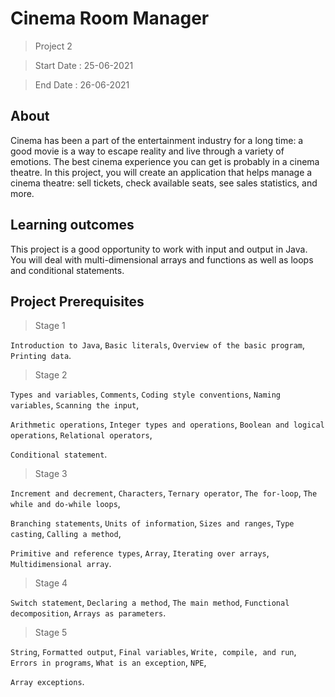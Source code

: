# Cinema Room Manager

> Project 2

> Start Date : 25-06-2021 

> End Date : 26-06-2021

## About
Cinema has been a part of the entertainment industry for a long time: a good movie is a way to escape reality and live through a variety of emotions. The best cinema experience you can get is probably in a cinema theatre. In this project, you will create an application that helps manage a cinema theatre: sell tickets, check available seats, see sales statistics, and more.

## Learning outcomes
This project is a good opportunity to work with input and output in Java. You will deal with multi-dimensional arrays and functions as well as loops and conditional statements.


## Project Prerequisites
> Stage 1

`Introduction to Java`, `Basic literals`, `Overview of the basic program`, `Printing data`.

> Stage 2

`Types and variables`, `Comments`, `Coding style conventions`, `Naming variables`, `Scanning the input`, 

`Arithmetic operations`, `Integer types and operations`, `Boolean and logical operations`, `Relational operators`, 

`Conditional statement`.

> Stage 3

`Increment and decrement`, `Characters`, `Ternary operator`, `The for-loop`, `The while and do-while loops`, 

`Branching statements`, `Units of information`, `Sizes and ranges`, `Type casting`, `Calling a method`, 

`Primitive and reference types`, `Array`, `Iterating over arrays`, `Multidimensional array`.

> Stage 4

`Switch statement`, `Declaring a method`, `The main method`, `Functional decomposition`, `Arrays as parameters`.

> Stage 5

`String`, `Formatted output`, `Final variables`, `Write, compile, and run`, `Errors in programs`, `What is an exception`, `NPE`,

`Array exceptions`.
